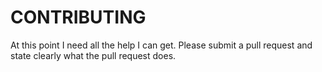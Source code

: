 # CONTRIBUTING

At this point I need all the help I can get.  Please submit a pull request and 
state clearly what the pull request does.

